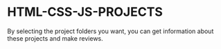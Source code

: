 # HTML-CSS-JS-PROJECTS
By selecting the project folders you want, you can get information about these projects and make reviews.
